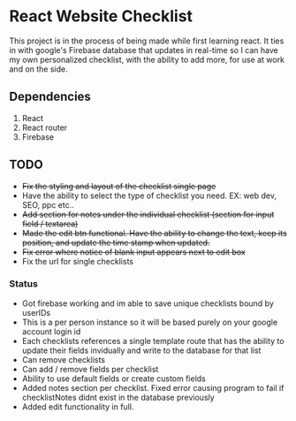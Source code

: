 # React Website Checklist

This project is in the process of being made while first learning react. It ties in with google's Firebase database that updates in real-time so I can have my own personalized checklist, with the ability to add more, for use at work and on the side.

## Dependencies

<ol>
<li>React</li>
<li>React router</li>
<li>Firebase</li>
</ol>

## TODO

<ul>
<li><del>Fix the styling and layout of the checklist single page</del></li>
<li>Have the ability to select the type of checklist you need. EX: web dev, SEO, ppc etc..</li>
<li><del>Add section for notes under the individual checklist (section for input field / textarea)</del></li>
<li><del>Made the edit btn functional. Have the ability to change the text, keep its position, and update the time stamp when updated.</del></li>
<li><del>Fix error where notice of blank input appears next to edit box</del></li>
<li>Fix the url for single checklists</li>
</ul>

### Status

<ul>
<li>Got firebase working and im able to save unique checklists bound by userIDs</li>
<li>This is a per person instance so it will be based purely on your google account login id</li>
<li>Each checklists references a single template route that has the ability to update their fields invidually and write to the database for that list</li>
<li>Can remove checklists</li>
<li>Can add / remove fields per checklist</li>
<li>Ability to use default fields or create custom fields</li>
<li>Added notes section per checklist. Fixed error causing program to fail if checklistNotes didnt exist in the database previously</li>
<li>Added edit functionality in full.</li>
</ul>
